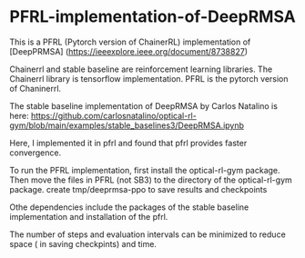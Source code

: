 # PFRL-implementation-of-DeepRMSA
This is a PFRL (Pytorch version of ChainerRL) implementation of [DeepPRMSA] (https://ieeexplore.ieee.org/document/8738827)

Chainerrl and stable baseline are reinforcement learning libraries. The Chainerrl library is tensorflow implementation.  PFRL is the pytorch version of Chaninerrl. 

The stable baseline implementation of DeepRMSA by Carlos Natalino is here: https://github.com/carlosnatalino/optical-rl-gym/blob/main/examples/stable_baselines3/DeepRMSA.ipynb

Here, I implemented it in pfrl and found that pfrl provides faster convergence. 

To run the PFRL implementation, first install the optical-rl-gym package.
Then move the files in PFRL (not SB3) to the directory of the optical-rl-gym package.
create tmp/deeprmsa-ppo to save results and checkpoints

Othe dependencies include the packages of the stable baseline implementation and installation of the pfrl. 

The number of steps and evaluation intervals can be minimized to reduce space ( in saving checkpints) and time. 
